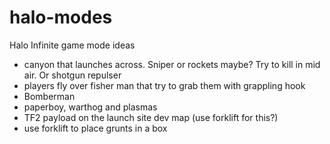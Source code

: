 # halo-modes
Halo Infinite game mode ideas

- canyon that launches across. Sniper or rockets maybe?
Try to kill in mid air. Or shotgun repulser 
- players fly over fisher man that try to grab them with grappling hook
- Bomberman
- paperboy, warthog and plasmas 
- TF2 payload on the launch site dev map (use forklift for this?)
- use forklift to place grunts in a box
